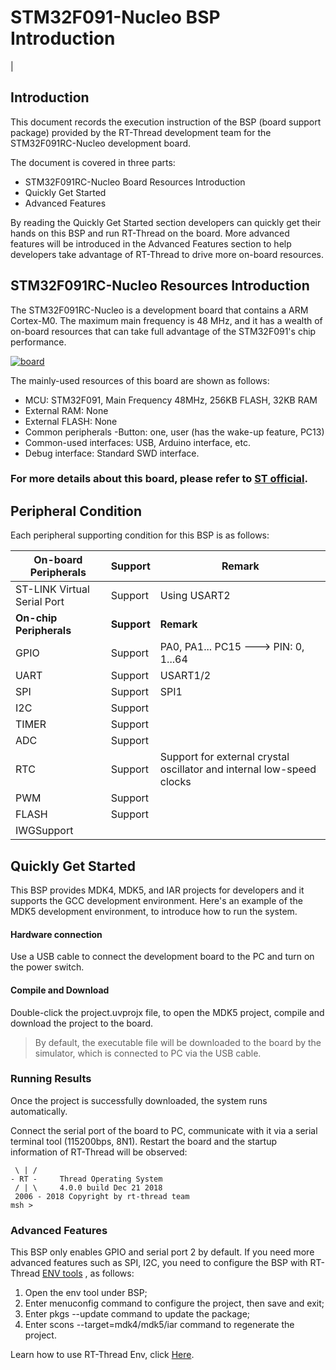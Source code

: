 # STM32F091-Nucleo BSP Introduction

[](README_zh.md) |

## Introduction

This document records the execution instruction of the BSP (board support package) provided by the RT-Thread development team for the STM32F091RC-Nucleo development board.

The document is covered in three parts:

- STM32F091RC-Nucleo Board Resources Introduction
- Quickly Get Started
- Advanced Features

By reading the Quickly Get Started section developers can quickly get their hands on this BSP and run RT-Thread on the board. More advanced features will be introduced in the Advanced Features section to help developers take advantage of RT-Thread to drive more on-board resources.



## STM32F091RC-Nucleo Resources Introduction

The STM32F091RC-Nucleo is a development board that contains a ARM Cortex-M0. The maximum main frequency is 48 MHz, and it has a wealth of on-board resources that can take full advantage of the STM32F091's chip performance.

[![board](figures\board.jpg)](https://github.com/RT-Thread/rt-thread/blob/master/bsp/stm32/stm32f091-st-nucleo/figures/board.jpg)

The mainly-used resources of this board are shown as follows:

- MCU: STM32F091, Main Frequency 48MHz, 256KB FLASH, 32KB RAM
- External RAM: None
- External FLASH: None
- Common peripherals -Button: one, user (has the wake-up feature, PC13)
- Common-used interfaces: USB, Arduino interface, etc.
- Debug interface: Standard SWD interface.

### For more details about this board, please refer to [ST official](https://www.st.com/en/evaluation-tools/stm32-nucleo-boards.html?querycriteria=productId=LN1847).



## **Peripheral Condition**

Each peripheral supporting condition for this BSP is as follows:

| **On-board Peripherals**    | **Support** | **Remark**                                                   |
| --------------------------- | ----------- | ------------------------------------------------------------ |
| ST-LINK Virtual Serial Port | Support     | Using USART2                                                 |
| **On-chip Peripherals**     | **Support** | **Remark**                                                   |
| GPIO                        | Support     | PA0, PA1... PC15 ---> PIN: 0, 1...64                         |
| UART                        | Support     | USART1/2                                                     |
| SPI                         | Support     | SPI1                                                         |
| I2C                         | Support     |                                                              |
| TIMER                       | Support     |                                                              |
| ADC                         | Support     |                                                              |
| RTC                         | Support     | Support for external crystal oscillator and internal low-speed clocks |
| PWM                         | Support     |                                                              |
| FLASH                       | Support     |                                                              |
| IWGSupport                  |             |                                                              |



## Quickly Get Started

This BSP provides MDK4, MDK5, and IAR projects for developers and it supports the GCC development environment. Here's an example of the MDK5 development environment, to introduce how to run the system.

#### Hardware connection

Use a USB cable to connect the development board to the PC and turn on the power switch.

#### Compile and Download

Double-click the project.uvprojx file, to open the MDK5 project, compile and download the project to the board.

> By default, the executable file will be downloaded to the board by the simulator, which is connected to PC via the USB cable.

### Running Results

Once the project is successfully downloaded, the system runs automatically.

Connect the serial port of the board to PC, communicate with it via a serial terminal tool (115200bps, 8N1). Restart the board and the startup information of RT-Thread will be observed:

```
 \ | /
- RT -     Thread Operating System
 / | \     4.0.0 build Dec 21 2018
 2006 - 2018 Copyright by rt-thread team
msh >
```

### **Advanced Features**

This BSP only enables GPIO and serial port 2 by default. If you need more advanced features such as SPI, I2C, you need to configure the BSP with RT-Thread [ENV tools](https://www.rt-thread.io/download.html?download=Env) , as follows:

1. Open the env tool under BSP;
2. Enter menuconfig command to configure the project, then save and exit;
3. Enter pkgs --update command to update the package;
4. Enter scons --target=mdk4/mdk5/iar command to regenerate the project.

Learn how to use RT-Thread Env, click [Here](https://github.com/RT-Thread/rt-thread/blob/master/documentation/env/env.md).

